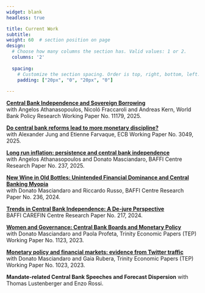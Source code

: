 ```yaml
---
widget: blank
headless: true

title: Current Work
subtitle:
weight: 60  # section position on page
design:
  # Choose how many columns the section has. Valid values: 1 or 2.
  columns: '2'
  
  spacing:
    # Customize the section spacing. Order is top, right, bottom, left.
    padding: ["20px", "0", "20px", "0"]  
  
---
```


**[Central Bank Independence and Sovereign Borrowing](publication/_cbi_debt)**  
with Angelos Athanasopoulos, Nicoló Fraccaroli and Andreas Kern, World Bank Policy Research Working Paper No. 11179, 2025.

**[Do central bank reforms lead to more monetary discipline?](publication/_cbi_money_growth)**  
with Alexander Jung and Etienne Farvaque, ECB Working Paper No. 3049, 2025.

**[Long run inflation: persistence and central bank independence](publication/_cbi_inflation)**  
with Angelos Athanasopoulos and Donato Masciandaro, BAFFI Centre Research Paper No. 237, 2025.

**[New Wine in Old Bottles: Unintended Financial Dominance and Central Banking Myopia](https://papers.ssrn.com/sol3/papers.cfm?abstract_id=5053363)**  
with Donato Masciandaro and Riccardo Russo, BAFFI Centre Research Paper No. 236, 2024.

**[Trends in Central Bank Independence: A De-jure Perspective](publication/_cbi_trends)**  
BAFFI CAREFIN Centre Research Paper No. 217, 2024.

**[Women and Governance: Central Bank Boards and Monetary Policy](publication/_aler)**  
with Donato Masciandaro and Paola Profeta, Trinity Economic Papers (TEP) Working Paper No. 1123, 2023.

**[Monetary policy and financial markets: evidence from Twitter traffic](publication/_twitter_monpol)**  
with Donato Masciandaro and Gaia Rubera, Trinity Economic Papers (TEP) Working Paper No. 1023, 2023.

**Mandate-related Central Bank Speeches and Forecast Dispersion**
with Thomas Lustenberger and Enzo Rossi.
